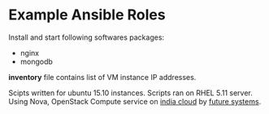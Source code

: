 # Example Ansible Roles

Install and start following softwares packages:
  - nginx
  - mongodb

**inventory** file contains list of VM instance IP addresses.

Scipts written for ubuntu 15.10 instances. Scripts ran on RHEL 5.11 server. Using Nova, OpenStack Compute service on [india cloud](http://cloudmesh.github.io/introduction_to_cloud_computing/hardware/indiana.html) by [future systems](https://portal.futuresystems.org/).

[//]: # (Edit md files using http://dillinger.io)
